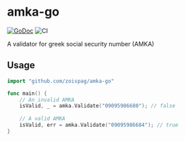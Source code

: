# amka-go

[![GoDoc](https://godoc.org/github.com/zoispag/amka-go?status.svg)](https://godoc.org/github.com/zoispag/amka-go)
![CI](https://github.com/zoispag/amka-go/workflows/CI/badge.svg)

A validator for greek social security number (AMKA)

## Usage

```go
import "github.com/zoispag/amka-go"

func main() {
	// An invalid AMKA
    isValid, _ = amka.Validate("09095986680"); // false
    
    // A valid AMKA
    isValid, err = amka.Validate("09095986684"); // true
}
```
